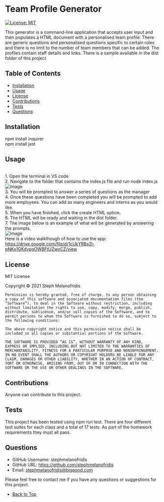 # Team Profile Generator
[![License: MIT](https://img.shields.io/badge/License-MIT-yellow.svg)](https://opensource.org/licenses/MIT)

This generator is a command-line application that accepts user input and then populates a HTML document with a personalised team profile. There are generic questions and personalised questions specific to certain roles and there is no limit to the number of team members that can be added. The profiles contain staff details and links. There is a sample available in the dist folder of this project.

## Table of Contents

- [Installation](#installation)
- [Usage](#usage)
- [License](#license)
- [Contributions](#contributions)
- [Tests](#tests)
- [Questions](#questions)

## Installation

npm install inquirer <br> npm install jest

## Usage

<br> 1. Open the terminal in VS code <br> 2. Navigate to the folder that contains the index.js file and run node index.js <br> ![image](https://user-images.githubusercontent.com/82196946/128671889-2630a124-3dda-4eb5-807b-e632c99e1444.png) <br> 3. You will be prompted to answer a series of questions as the manager <br> 4. Once these questions have been completed you will be prompted to add more employees. You can add as many engineers and interns as you would like.<br> 5. When you have finished, click the create HTML option.<br> 6. The HTML will be ready and waiting in the dist folder. <br> 7. The image below is an example of what will be generated by answering the prompts. <br> ![image](https://user-images.githubusercontent.com/82196946/128674501-a8b475ba-a714-44df-b379-d975e3431fff.png) <br> Here is a video walkthough of how to use the app: https://drive.google.com/file/d/1cUkYRBx2l-pNKo1GKdypgOWBFtUZwoCZ/view

## License

MIT License

Copyright © 2021 Steph Melanofridis
                
    Permission is hereby granted, free of charge, to any person obtaining a copy of this software and associated documentation files (the “Software”), to deal in the Software without restriction, including without limitation the rights to use, copy, modify, merge, publish, distribute, sublicense, and/or sell copies of the Software, and to permit persons to whom the Software is furnished to do so, subject to the following conditions:
                
    The above copyright notice and this permission notice shall be included in all copies or substantial portions of the Software.
                
    THE SOFTWARE IS PROVIDED “AS IS”, WITHOUT WARRANTY OF ANY KIND, EXPRESS OR IMPLIED, INCLUDING BUT NOT LIMITED TO THE WARRANTIES OF MERCHANTABILITY, FITNESS FOR A PARTICULAR PURPOSE AND NONINFRINGEMENT. IN NO EVENT SHALL THE AUTHORS OR COPYRIGHT HOLDERS BE LIABLE FOR ANY CLAIM, DAMAGES OR OTHER LIABILITY, WHETHER IN AN ACTION OF CONTRACT, TORT OR OTHERWISE, ARISING FROM, OUT OF OR IN CONNECTION WITH THE SOFTWARE OR THE USE OR OTHER DEALINGS IN THE SOFTWARE.

## Contributions

Anyone can contribute to this project.

## Tests 

This project has been tested using npm run test. There are four different test suites for each class and a total of 17 tests. As part of the homework requirements they must all pass.

## Questions

* GitHub Username: stephmelanofridis
* GitHub URL: https://github.com/stephmelanofridis
* Email: stephmelanofridis@bigpond.com
    
Please feel free to contact me if you have any questions or suggestions for this project.

- [Back to Top](#table-of-contents) 
    